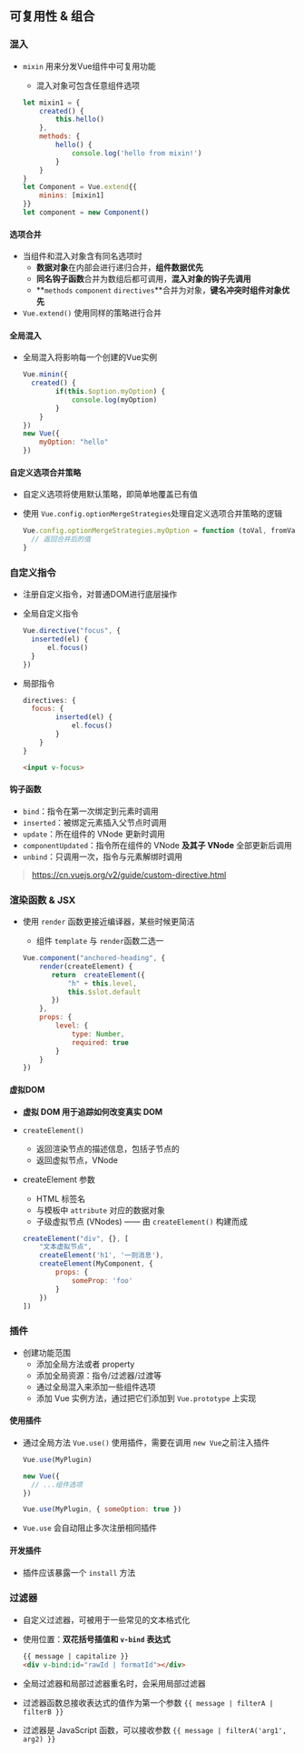 ## 可复用性 & 组合

### 混入

- `mixin` 用来分发Vue组件中可复用功能

  - 混入对象可包含任意组件选项

  ```js
  let mixin1 = {
      created() {
          this.hello()
      },
      methods: {
          hello() {
              console.log('hello from mixin!')
          }
      }
  }
  let Component = Vue.extend{{
      minins: [mixin1]
  }}
  let component = new Component()
  ```

#### 选项合并

- 当组件和混入对象含有同名选项时
  - **数据对象**在内部会进行递归合并，**组件数据优先**
  - **同名钩子函数**合并为数组后都可调用，**混入对象的钩子先调用**
  - **`methods` `component` `directives`**合并为对象，**键名冲突时组件对象优先**
- `Vue.extend()` 使用同样的策略进行合并

#### 全局混入

- 全局混入将影响每一个创建的Vue实例

  ```js
  Vue.minin({
  	created() {
          if(this.$option.myOption) {
              console.log(myOption)
          }
      }
  })
  new Vue({
      myOption: "hello"
  })
  ```

#### 自定义选项合并策略

- 自定义选项将使用默认策略，即简单地覆盖已有值

- 使用 `Vue.config.optionMergeStrategies`处理自定义选项合并策略的逻辑

  ```js
  Vue.config.optionMergeStrategies.myOption = function (toVal, fromVal) {
    // 返回合并后的值
  }
  ```

  



### 自定义指令

- 注册自定义指令，对普通DOM进行底层操作

- 全局自定义指令

  ```js
  Vue.directive("focus", {
  	inserted(el) {
  		el.focus()
  	}
  })
  ```

- 局部指令

  ```js
  directives: {
  	focus: {
          inserted(el) {
              el.focus()
          }
      }
  }
  ```

  ```html
  <input v-focus>
  ```

#### 钩子函数

- `bind`：指令在第一次绑定到元素时调用
- `inserted`：被绑定元素插入父节点时调用
- `update`：所在组件的 VNode 更新时调用
- `componentUpdated`：指令所在组件的 VNode **及其子 VNode** 全部更新后调用
- `unbind`：只调用一次，指令与元素解绑时调用

> https://cn.vuejs.org/v2/guide/custom-directive.html



### 渲染函数 & JSX

- 使用 `render` 函数更接近编译器，某些时候更简洁

  - 组件 `template` 与 `render`函数二选一

  ```js
  Vue.component("anchored-heading", {
      render(createElement) {
         return  createElement({
             "h" + this.level,
             this.$slot.default
         })
      },
      props: {
          level: {
              type: Number,
              required: true
          }
      }
  })
  ```

#### 虚拟DOM

- **虚拟 DOM 用于追踪如何改变真实 DOM**

- `createElement()`

  - 返回渲染节点的描述信息，包括子节点的
  - 返回虚拟节点，VNode

- createElement 参数

  - HTML 标签名
  - 与模板中 `attribute` 对应的数据对象
  - 子级虚拟节点 (VNodes) —— 由 `createElement()` 构建而成

  ```js
  createElement("div", {}, [
      "文本虚拟节点",
      createElement('h1', '一则消息'),
      createElement(MyComponent, {
          props: {
              someProp: 'foo'
          }
      })
  ])
  ```

  

### 插件

- 创建功能范围
  - 添加全局方法或者 property
  - 添加全局资源：指令/过滤器/过渡等
  - 通过全局混入来添加一些组件选项
  - 添加 Vue 实例方法，通过把它们添加到 `Vue.prototype` 上实现

#### 使用插件

- 通过全局方法 `Vue.use()` 使用插件，需要在调用 `new Vue`之前注入插件

  ```js
  Vue.use(MyPlugin)
  
  new Vue({
    // ...组件选项
  })
  ```

  ```js
  Vue.use(MyPlugin, { someOption: true })
  ```

- `Vue.use` 会自动阻止多次注册相同插件

#### 开发插件

- 插件应该暴露一个 `install` 方法



### 过滤器

- 自定义过滤器，可被用于一些常见的文本格式化

- 使用位置：**双花括号插值和 `v-bind` 表达式**

  ```html
  {{ message | capitalize }}
  <div v-bind:id="rawId | formatId"></div>
  ```

- 全局过滤器和局部过滤器重名时，会采用局部过滤器

- 过滤器函数总接收表达式的值作为第一个参数 `{{ message | filterA | filterB }}`

- 过滤器是 JavaScript 函数，可以接收参数 `{{ message | filterA('arg1', arg2) }}`

